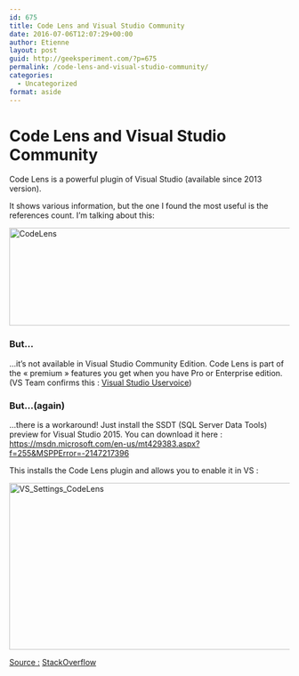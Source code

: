 ```yaml
---
id: 675
title: Code Lens and Visual Studio Community
date: 2016-07-06T12:07:29+00:00
author: Etienne
layout: post
guid: http://geeksperiment.com/?p=675
permalink: /code-lens-and-visual-studio-community/
categories:
  - Uncategorized
format: aside
---
```

# Code Lens and Visual Studio Community

Code Lens is a powerful plugin of Visual Studio (available since 2013 version).

It shows various information, but the one I found the most useful is the references count. I&rsquo;m talking about this:
  
[<img src="http://geeksperiment.com/wp-content/uploads/2016/07/CodeLens.png" alt="CodeLens" width="585" height="176" class="aligncenter size-full wp-image-676" srcset="http://geeksperiment.com/wp-content/uploads/2016/07/CodeLens.png 585w, http://geeksperiment.com/wp-content/uploads/2016/07/CodeLens-300x90.png 300w" sizes="(max-width: 585px) 100vw, 585px" />](http://geeksperiment.com/wp-content/uploads/2016/07/CodeLens.png)

### But&#8230;

&#8230;it&rsquo;s not available in Visual Studio Community Edition. Code Lens is part of the &laquo;&nbsp;premium&nbsp;&raquo; features you get when you have Pro or Enterprise edition. (VS Team confirms this : <a href="https://visualstudio.uservoice.com/forums/121579-visual-studio-2015/suggestions/8943250-codelens-for-community-edition" target="_blank">Visual Studio Uservoice</a>)

### But&#8230;(again)

&#8230;there is a workaround! Just install the SSDT (SQL Server Data Tools) preview for Visual Studio 2015. You can download it here : <a href="https://msdn.microsoft.com/en-us/mt429383.aspx?f=255&#038;MSPPError=-2147217396" target="_blank">https://msdn.microsoft.com/en-us/mt429383.aspx?f=255&MSPPError=-2147217396</a>

This installs the Code Lens plugin and allows you to enable it in VS :
  
[<img src="http://geeksperiment.com/wp-content/uploads/2016/07/VS_Settings_CodeLens.png" alt="VS_Settings_CodeLens" width="544" height="300" class="aligncenter size-full wp-image-679" srcset="http://geeksperiment.com/wp-content/uploads/2016/07/VS_Settings_CodeLens.png 544w, http://geeksperiment.com/wp-content/uploads/2016/07/VS_Settings_CodeLens-300x165.png 300w" sizes="(max-width: 544px) 100vw, 544px" />](http://geeksperiment.com/wp-content/uploads/2016/07/VS_Settings_CodeLens.png)

<u>Source :</u> <a href="http://stackoverflow.com/questions/33144785/missing-codelens-references-count-in-vs-2015-community-edition" target="_blank">StackOverflow</a>
